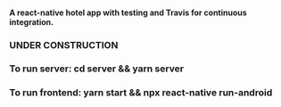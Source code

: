 #### A react-native hotel app with testing and Travis for continuous integration.

### UNDER CONSTRUCTION

### To run server: cd server && yarn server

### To run frontend: yarn start && npx react-native run-android
